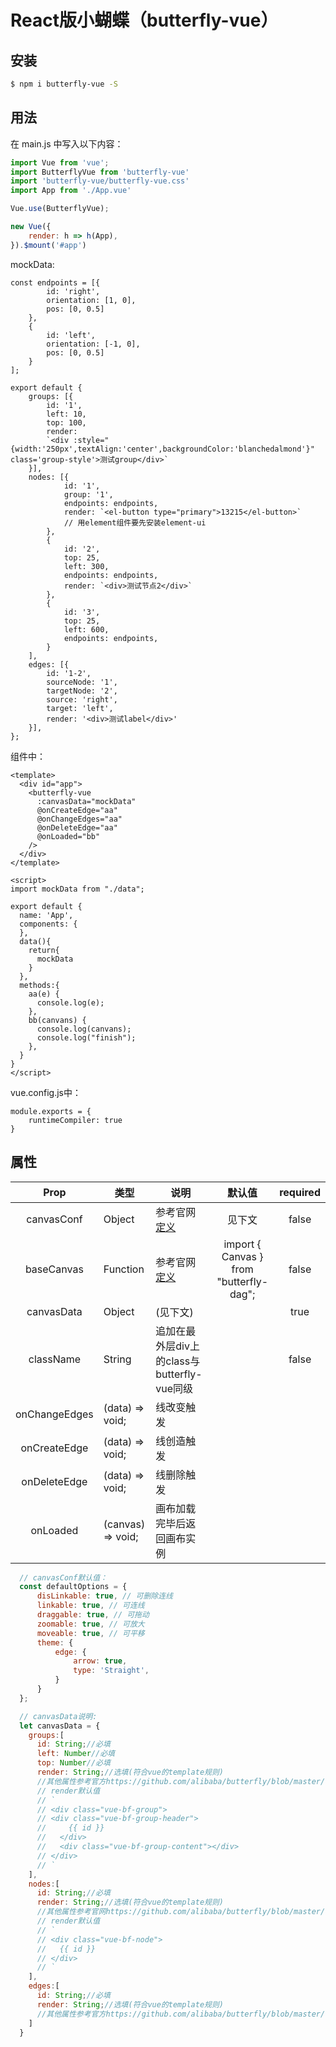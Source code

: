 # React版小蝴蝶（butterfly-vue）

## 安装

``` bash
$ npm i butterfly-vue -S
```

## 用法

在 main.js 中写入以下内容：

``` js
import Vue from 'vue';
import ButterflyVue from 'butterfly-vue'
import 'butterfly-vue/butterfly-vue.css'
import App from './App.vue'

Vue.use(ButterflyVue);

new Vue({
    render: h => h(App),
}).$mount('#app')
```

mockData:

``` JS
const endpoints = [{
        id: 'right',
        orientation: [1, 0],
        pos: [0, 0.5]
    },
    {
        id: 'left',
        orientation: [-1, 0],
        pos: [0, 0.5]
    }
];

export default {
    groups: [{
        id: '1',
        left: 10,
        top: 100,
        render: 
        `<div :style="{width:'250px',textAlign:'center',backgroundColor:'blanchedalmond'}" class='group-style'>测试group</div>`
    }],
    nodes: [{
            id: '1',
            group: '1',
            endpoints: endpoints,
            render: `<el-button type="primary">13215</el-button>`
            // 用element组件要先安装element-ui
        },
        {
            id: '2',
            top: 25,
            left: 300,
            endpoints: endpoints,
            render: `<div>测试节点2</div>`
        },
        {
            id: '3',
            top: 25,
            left: 600,
            endpoints: endpoints,
        }
    ],
    edges: [{
        id: '1-2',
        sourceNode: '1',
        targetNode: '2',
        source: 'right',
        target: 'left',
        render: '<div>测试label</div>'
    }],
};
```

组件中：

``` vue
<template>
  <div id="app">
    <butterfly-vue
      :canvasData="mockData"
      @onCreateEdge="aa"
      @onChangeEdges="aa"
      @onDeleteEdge="aa"
      @onLoaded="bb"
    />
  </div>
</template>

<script>
import mockData from "./data";

export default {
  name: 'App',
  components: {
  },
  data(){
    return{
      mockData
    }
  },
  methods:{
    aa(e) {
      console.log(e);
    },
    bb(canvans) {
      console.log(canvans);
      console.log("finish");
    },
  }
}
</script>
```

vue.config.js中：

``` JS
module.exports = {
    runtimeCompiler: true
}
```

## 属性

|      Prop     | 类型              | 说明                                                                                            |                  默认值                  | required |
|:-------------:|-------------------|-------------------------------------------------------------------------------------------------|:---------------------------------------:|:--------:|
|   canvasConf  | Object            | 参考官网[定义](https://github.com/alibaba/butterfly/blob/master/docs/zh-CN/canvas.md#canvas-attr) |                  见下文                  |   false  |
|   baseCanvas  | Function          | 参考官网[定义](https://github.com/alibaba/butterfly/blob/master/docs/zh-CN/canvas.md)             | import { Canvas } from "butterfly-dag"; |   false  |
|   canvasData  | Object            | (见下文)                                                                                         |                                         |   true   |
|   className   | String            | 追加在最外层div上的class与butterfly-vue同级                                                        |                                         |   false  |
| onChangeEdges | (data) => void;   | 线改变触发                                                                                       |                                         |          |
|  onCreateEdge | (data) => void;   | 线创造触发                                                                                       |                                         |          |
|  onDeleteEdge | (data) => void;   | 线删除触发                                                                                       |                                         |          |
|    onLoaded   | (canvas) => void; | 画布加载完毕后返回画布实例                                                                          |                                         |          |

``` js
  // canvasConf默认值：
  const defaultOptions = {
      disLinkable: true, // 可删除连线
      linkable: true, // 可连线
      draggable: true, // 可拖动
      zoomable: true, // 可放大
      moveable: true, // 可平移
      theme: {
          edge: {
              arrow: true,
              type: 'Straight',
          }
      }
  };

  // canvasData说明:
  let canvasData = {
    groups:[
      id: String;//必填
      left: Number//必填
      top: Number//必填
      render: String;//选填(符合vue的template规则)
      //其他属性参考官方https://github.com/alibaba/butterfly/blob/master/docs/zh-CN/group.md
      // render默认值
      // `
      // <div class="vue-bf-group">
      // <div class="vue-bf-group-header">
      //     {{ id }}
      //   </div>
      //   <div class="vue-bf-group-content"></div> 
      // </div>
      // `
    ],
    nodes:[
      id: String;//必填
      render: String;//选填(符合vue的template规则)
      //其他属性参考官网https://github.com/alibaba/butterfly/blob/master/docs/zh-CN/node.md#node-attr
      // render默认值
      // `
      // <div class="vue-bf-node">
      //   {{ id }}
      // </div>
      // `
    ],
    edges:[
      id: String;//必填
      render: String;//选填(符合vue的template规则)
      //其他属性参考官方https://github.com/alibaba/butterfly/blob/master/docs/zh-CN/edge.md
    ]
  }


```
